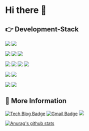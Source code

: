 # Hi there 👋

## 👉 Development-Stack

[<img src="https://img.shields.io/badge/Python-blue?style=flat&logo=python&logoColor=yellow"/>](https://www.notion.so/2f57a03b119a49beab8146c21c03b6f7)
[<img src="https://img.shields.io/badge/Django-gteen?style=flat&logo=Django&logoColor=white"/>](https://www.notion.so/2f57a03b119a49beab8146c21c03b6f7)

[<img src="https://img.shields.io/badge/SQLite-blue?style=flat&logo=sqlite&logoColor=white"/>](https://www.notion.so/2f57a03b119a49beab8146c21c03b6f7)
[<img src="https://img.shields.io/badge/MySQL-blue?style=flat&logo=MySQL&logoColor=white"/>](https://www.notion.so/2f57a03b119a49beab8146c21c03b6f7)
[<img src="https://img.shields.io/badge/PostgreSQL-blue?style=flat&logo=PostgreSQL&logoColor=white"/>](https://www.notion.so/2f57a03b119a49beab8146c21c03b6f7)

[<img src="https://img.shields.io/badge/AWS EC2-yellow?style=flat&logo=Amazon AWS&logoColor=white"/>](https://www.notion.so/2f57a03b119a49beab8146c21c03b6f7)
[<img src="https://img.shields.io/badge/AWS S3-yellow?style=flat&logo=Amazon S3&logoColor=white"/>](https://www.notion.so/2f57a03b119a49beab8146c21c03b6f7)
[<img src="https://img.shields.io/badge/Postman-orange?style=flat&logo=Postman&logoColor=white"/>](https://www.notion.so/2f57a03b119a49beab8146c21c03b6f7)
[<img src="https://img.shields.io/badge/Docker-blue?style=flat&logo=docker&logoColor=white"/>](https://www.notion.so/2f57a03b119a49beab8146c21c03b6f7)

[<img src="https://img.shields.io/badge/HTML5-red?style=flat&logo=html5&logoColor=white"/>](https://www.notion.so/2f57a03b119a49beab8146c21c03b6f7)
[<img src="https://img.shields.io/badge/JavaScript-black?style=flat&logo=javascript&logoColor=yellow"/>](https://www.notion.so/2f57a03b119a49beab8146c21c03b6f7)

[<img src="https://img.shields.io/badge/VSCode-blue?style=flat&logo=Visual Studio Code&logoColor=white"/>](https://www.notion.so/2f57a03b119a49beab8146c21c03b6f7)
[<img src="https://img.shields.io/badge/Pycharm-black?style=flat&logo=Pycharm&logoColor=green"/>](https://www.notion.so/2f57a03b119a49beab8146c21c03b6f7)


## 📢 More Information
[![Tech Blog Badge](http://img.shields.io/badge/-Tech%20blog-black?style=flat-square&logo=github&link=https://firstdd.tistory.com/)](https://firstdd.tistory.com/)
[![Gmail Badge](https://img.shields.io/badge/Gmail-d14836?style=flat-square&logo=Gmail&logoColor=white&link=mailto:mingky1211@gmail.com)](mailto:mingky1211@gmail.com)
[<img src="https://img.shields.io/badge/Portfolio-white?style=flat&logo=Notion&logoColor=black"/>](https://www.notion.so/2f57a03b119a49beab8146c21c03b6f7)
  
[![Anurag's github stats](https://github-readme-stats.vercel.app/api?username=kmingky)](https://github.com/anuraghazra/github-readme-stats)
